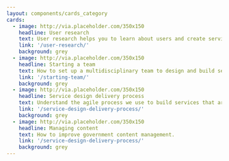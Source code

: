 ```yaml
---
layout: components/cards_category
cards:
  - image: http://via.placeholder.com/350x150
    headline: User research
    text: User research helps you to learn about users and create services that meet their needs.
    link: '/user-research/'
    background: grey
  - image: http://via.placeholder.com/350x150
    headline: Starting a team
    text: How to set up a multidisciplinary team to design and build services.
    link: '/starting-team/'
    background: grey
  - image: http://via.placeholder.com/350x150
    headline: Service design delivery process
    text: Understand the agile process we use to build services that are simpler, clearer and faster.
    link: '/service-design-delivery-process/'
    background: grey
  - image: http://via.placeholder.com/350x150
    headline: Managing content
    text: How to improve government content management.
    link: '/service-design-delivery-process/'
    background: grey
---
```

